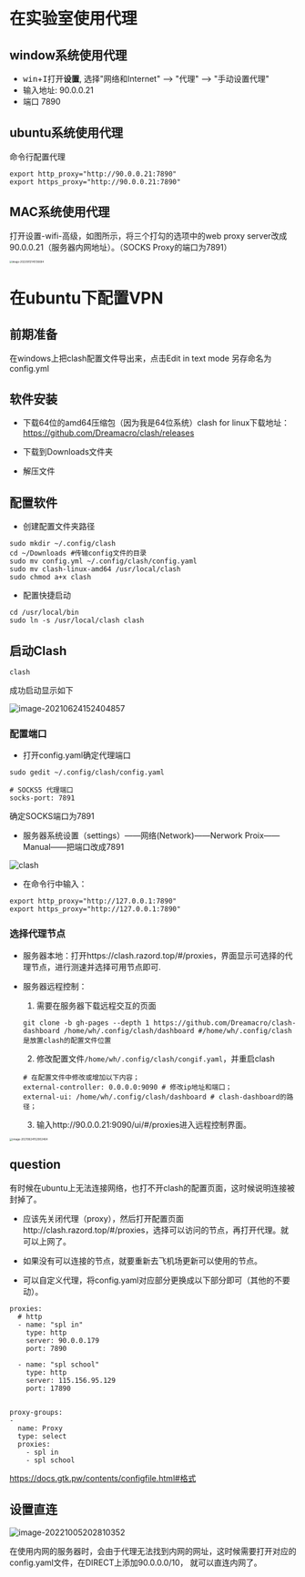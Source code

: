 # 在实验室使用代理

## window系统使用代理

- <kbd>win</kbd>+<kbd>I</kbd>打开**设置**, 选择"网络和Internet" --> "代理" --> "手动设置代理"
- 输入地址: 90.0.0.21
- 端口 7890

## ubuntu系统使用代理

命令行配置代理

```
export http_proxy="http://90.0.0.21:7890"
export https_proxy="http://90.0.0.21:7890"
```

## MAC系统使用代理

打开设置-wifi-高级，如图所示，将三个打勾的选项中的web proxy server改成90.0.0.21（服务器内网地址）。（SOCKS Proxy的端口为7891）

<img src="image-20220912145136684.png" alt="image-20220912145136684" style="zoom:30%;" />

# 在ubuntu下配置VPN







## 前期准备

在windows上把clash配置文件导出来，点击Edit in text mode 另存命名为config.yml

## 软件安装

- 下载64位的amd64压缩包（因为我是64位系统）clash for linux下载地址：https://github.com/Dreamacro/clash/releases

- 下载到Downloads文件夹
- 解压文件

## 配置软件

- 创建配置文件夹路径

```
sudo mkdir ~/.config/clash
cd ~/Downloads #传输config文件的目录
sudo mv config.yml ~/.config/clash/config.yaml
sudo mv clash-linux-amd64 /usr/local/clash
sudo chmod a+x clash
```

- 配置快捷启动

```
cd /usr/local/bin
sudo ln -s /usr/local/clash clash
```



## 启动Clash

```
clash
```

成功启动显示如下

![image-20210624152404857](image-20210624152404857.png)



### 配置端口

- 打开config.yaml确定代理端口

```
sudo gedit ~/.config/clash/config.yaml
```

```
# SOCKS5 代理端口
socks-port: 7891
```

确定SOCKS端口为7891

- 服务器系统设置（settings）——网络(Network)——Nerwork Proix——Manual——把端口改成7891

![clash](clash.png)

- 在命令行中输入：

```
export http_proxy="http://127.0.0.1:7890"
export https_proxy="http://127.0.0.1:7890"
```





### 选择代理节点

- 服务器本地：打开https://clash.razord.top/#/proxies，界面显示可选择的代理节点，进行测速并选择可用节点即可.



- 服务器远程控制：

  1. 需要在服务器下载远程交互的页面

  ```
  git clone -b gh-pages --depth 1 https://github.com/Dreamacro/clash-dashboard /home/wh/.config/clash/dashboard #/home/wh/.config/clash是放置clash的配置文件位置
  ```

  2. 修改配置文件`/home/wh/.config/clash/congif.yaml`，并重启clash

  ```
  # 在配置文件中修改或增加以下内容；
  external-controller: 0.0.0.0:9090 # 修改ip地址和端口；
  external-ui: /home/wh/.config/clash/dashboard # clash-dashboard的路径；
  ```

  3. 输入http://90.0.0.21:9090/ui/#/proxies进入远程控制界面。

<img src="image-20210624152902464.png" alt="image-20210624152902464" style="zoom: 33%;" />





## question

有时候在ubuntu上无法连接网络，也打不开clash的配置页面，这时候说明连接被封掉了。

- 应该先关闭代理（proxy），然后打开配置页面http://clash.razord.top/#/proxies，选择可以访问的节点，再打开代理。就可以上网了。

- 如果没有可以连接的节点，就要重新去飞机场更新可以使用的节点。



- 可以自定义代理，将config.yaml对应部分更换成以下部分即可（其他的不要动）。

```
proxies:
  # http
  - name: "spl in"
    type: http
    server: 90.0.0.179
    port: 7890

  - name: "spl school"
    type: http
    server: 115.156.95.129
    port: 17890


proxy-groups:
-
  name: Proxy
  type: select
  proxies:
    - spl in
    - spl school

```

https://docs.gtk.pw/contents/configfile.html#格式





## 设置直连

![image-20221005202810352](image-20221005202810352.png)

在使用内网的服务器时，会由于代理无法找到内网的网址，这时候需要打开对应的config.yaml文件，在DIRECT上添加90.0.0.0/10， 就可以直连内网了。

